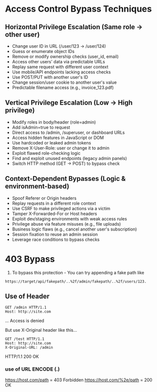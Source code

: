# Access Control Bypass Techniques

## Horizontal Privilege Escalation (Same role → other user)

* Change user ID in URL (/user/123 → /user/124)
* Guess or enumerate object IDs
* Remove or modify ownership checks (user_id, email)
* Access other users' data via predictable URLs
* Replay same request with different user context
* Use mobile/API endpoints lacking access checks
* Use POST/PUT with another user's ID
* Change session/user cookie to another user's value
* Predictable filename access (e.g., invoice_123.pdf)

## Vertical Privilege Escalation (Low → High privilege)

* Modify roles in body/header (role=admin)
* Add isAdmin=true to request
* Direct access to /admin, /superuser, or dashboard URLs
* Access hidden features in JavaScript or DOM
* Use hardcoded or leaked admin tokens
* Remove X-User-Role: user or change it to admin
* Exploit flawed role-checking logic
* Find and exploit unused endpoints (legacy admin panels)
* Switch HTTP method (GET → POST) to bypass check

## Context-Dependent Bypasses (Logic & environment-based)
* Spoof Referer or Origin headers
* Replay requests in a different role context
* Use CSRF to make privileged actions via a victim
* Tamper X-Forwarded-For or Host headers
* Exploit dev/staging environments with weak access rules
* Privilege abuse via feature misuses (e.g., file uploads)
* Business logic flaws (e.g., cancel another user's subscription)
* Session fixation to reuse an admin session
* Leverage race conditions to bypass checks

# 403 Bypass
1. To bypass this protection - You can try appending a fake path like 
```
https://target/api/fakepath/..%2f/admin/fakepath/..%2f/users/123.
```
## Use of Header

```
GET /admin HTTP/1.1
Host: http://site.com
```
...
Access is denied

But use X-Original header like this...
```
GET /test HTTP/1.1
Host: http://site.com
X-Original-URL: /admin
```
HTTP/1.1 200 OK

### use of URL ENCODE (.)
https://host.com/path = 403 Forbidden
https://host.com/%2e/path = 200 OK


